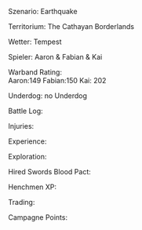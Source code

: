 Szenario: Earthquake

Territorium: The Cathayan Borderlands

Wetter:  Tempest

Spieler: Aaron & Fabian & Kai

Warband Rating:  
Aaron:149
Fabian:150
Kai: 202

Underdog: no Underdog

Battle Log:

Injuries:

Experience:

Exploration:

Hired Swords Blood Pact:

Henchmen XP:

Trading:

Campagne Points:
